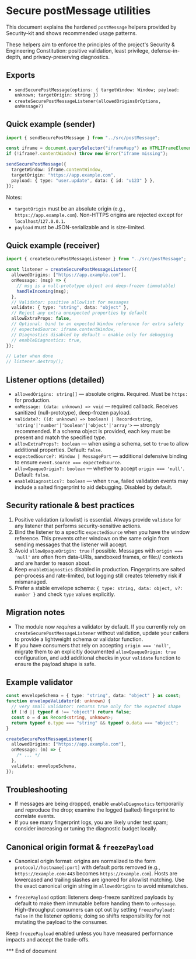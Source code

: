# Secure postMessage utilities

This document explains the hardened `postMessage` helpers provided by Security-kit and shows recommended usage patterns.

These helpers aim to enforce the principles of the project's Security & Engineering Constitution: positive validation, least privilege, defense-in-depth, and privacy-preserving diagnostics.

## Exports

- `sendSecurePostMessage(options: { targetWindow: Window; payload: unknown; targetOrigin: string })`
- `createSecurePostMessageListener(allowedOriginsOrOptions, onMessage?)`

## Quick example (sender)

```ts
import { sendSecurePostMessage } from "../src/postMessage";

const iframe = document.querySelector("iframe#app") as HTMLIFrameElement;
if (!iframe?.contentWindow) throw new Error("iframe missing");

sendSecurePostMessage({
  targetWindow: iframe.contentWindow,
  targetOrigin: "https://app.example.com",
  payload: { type: "user.update", data: { id: "u123" } },
});
```

Notes:

- `targetOrigin` must be an absolute origin (e.g., `https://app.example.com`). Non-HTTPS origins are rejected except for `localhost`/`127.0.0.1`.
- `payload` must be JSON-serializable and is size-limited.

## Quick example (receiver)

```ts
import { createSecurePostMessageListener } from "../src/postMessage";

const listener = createSecurePostMessageListener({
  allowedOrigins: ["https://app.example.com"],
  onMessage: (msg) => {
    // msg is a null-prototype object and deep-frozen (immutable)
    handleIncoming(msg);
  },
  // Validator: positive allowlist for messages
  validate: { type: "string", data: "object" },
  // Reject any extra unexpected properties by default
  allowExtraProps: false,
  // Optional: bind to an expected Window reference for extra safety
  // expectedSource: iframe.contentWindow,
  // Diagnostics disabled by default — enable only for debugging
  // enableDiagnostics: true,
});

// Later when done
// listener.destroy();
```

## Listener options (detailed)

- `allowedOrigins: string[]` — absolute origins. Required. Must be `https:` for production.
- `onMessage: (data: unknown) => void` — required callback. Receives sanitized (null-prototype), deep-frozen payload.
- `validate?: ((d: unknown) => boolean) | Record<string, 'string'|'number'|'boolean'|'object'|'array'>` — strongly recommended. If a schema object is provided, each key must be present and match the specified type.
- `allowExtraProps?: boolean` — when using a schema, set to `true` to allow additional properties. Default: `false`.
- `expectedSource?: Window | MessagePort` — additional defensive binding to ensure `event.source === expectedSource`.
- `allowOpaqueOrigin?: boolean` — whether to accept `origin === 'null'`. Default: `false`.
- `enableDiagnostics?: boolean` — when `true`, failed validation events may include a salted fingerprint to aid debugging. Disabled by default.

## Security rationale & best practices

1. Positive validation (allowlist) is essential. Always provide `validate` for any listener that performs security-sensitive actions.
2. Bind the listener to a specific `expectedSource` when you have the window reference. This prevents other windows on the same origin from sending messages that the listener will accept.
3. Avoid `allowOpaqueOrigin: true` if possible. Messages with `origin === 'null'` are often from data-URIs, sandboxed frames, or file:// contexts and are harder to reason about.
4. Keep `enableDiagnostics` disabled in production. Fingerprints are salted per-process and rate-limited, but logging still creates telemetry risk if mismanaged.
5. Prefer a stable envelope schema: `{ type: string, data: object, v?: number }` and check `type` values explicitly.

## Migration notes

- The module now _requires_ a validator by default. If you currently rely on `createSecurePostMessageListener` without validation, update your callers to provide a lightweight schema or validator function.
- If you have consumers that rely on accepting `origin === 'null'`, migrate them to an explicitly documented `allowOpaqueOrigin: true` configuration, and add additional checks in your `validate` function to ensure the payload shape is safe.

## Example validator

```ts
const envelopeSchema = { type: "string", data: "object" } as const;
function envelopeValidator(d: unknown) {
  // very small validator: returns true only for the expected shape
  if (!d || typeof d !== "object") return false;
  const o = d as Record<string, unknown>;
  return typeof o.type === "string" && typeof o.data === "object";
}

createSecurePostMessageListener({
  allowedOrigins: ["https://app.example.com"],
  onMessage: (m) => {
    /* ... */
  },
  validate: envelopeSchema,
});
```

## Troubleshooting

- If messages are being dropped, enable `enableDiagnostics` temporarily and reproduce the drop; examine the logged (salted) fingerprint to correlate events.
- If you see many fingerprint logs, you are likely under test spam; consider increasing or tuning the diagnostic budget locally.

## Canonical origin format & `freezePayload`

- Canonical origin format: origins are normalized to the form `protocol//hostname[:port]` with default ports removed (e.g., `https://example.com:443` becomes `https://example.com`). Hosts are lowercased and trailing slashes are ignored for allowlist matching. Use the exact canonical origin string in `allowedOrigins` to avoid mismatches.

- `freezePayload` option: listeners deep-freeze sanitized payloads by default to make them immutable before handing them to `onMessage`. High-throughput consumers can opt out by setting `freezePayload: false` in the listener options; doing so shifts responsibility for not mutating the payload to the consumer.

Keep `freezePayload` enabled unless you have measured performance impacts and accept the trade-offs.

\*\*\* End of document
